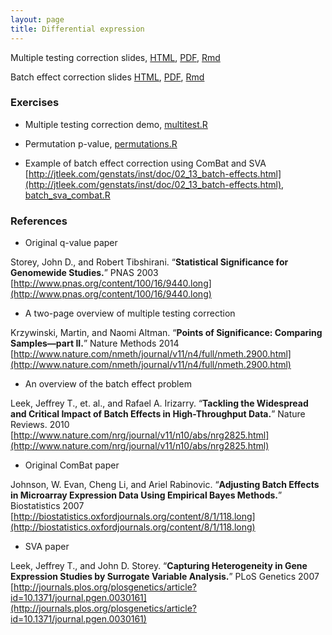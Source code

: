 ```yaml
---
layout: page
title: Differential expression
---
```


Multiple testing correction slides, [HTML](/BIOS567/assets/presentation_diffexpression/multipletesting.html), [PDF](/BIOS567/assets/presentation_diffexpression/multipletesting.pdf), [Rmd](/BIOS567/assets/presentation_diffexpression/multipletesting.Rmd)

Batch effect correction slides [HTML](/BIOS567/assets/presentation_diffexpression/batch.html), [PDF](/BIOS567/assets/presentation_diffexpression/batch.pdf), [Rmd](/BIOS567/assets/presentation_diffexpression/batch.Rmd)

### Exercises

- Multiple testing correction demo, [multitest.R](/BIOS567/assets/presentation_diffexpression/multitest.R)

- Permutation p-value, [permutations.R](/BIOS567/assets/presentation_diffexpression/permutations.R)

- Example of batch effect correction using ComBat and SVA [http://jtleek.com/genstats/inst/doc/02_13_batch-effects.html](http://jtleek.com/genstats/inst/doc/02_13_batch-effects.html), [batch_sva_combat.R](/BIOS567/assets/presentation_diffexpression/batch_sva_combat.R)

### References

- Original q-value paper

Storey, John D., and Robert Tibshirani. “**Statistical Significance for Genomewide Studies.**” PNAS 2003 [http://www.pnas.org/content/100/16/9440.long](http://www.pnas.org/content/100/16/9440.long)

- A two-page overview of multiple testing correction

Krzywinski, Martin, and Naomi Altman. “**Points of Significance: Comparing Samples—part II.**” Nature Methods 2014 [http://www.nature.com/nmeth/journal/v11/n4/full/nmeth.2900.html](http://www.nature.com/nmeth/journal/v11/n4/full/nmeth.2900.html)

- An overview of the batch effect problem

Leek, Jeffrey T., et. al., and Rafael A. Irizarry. “**Tackling the Widespread and Critical Impact of Batch Effects in High-Throughput Data.**” Nature Reviews. 2010 [http://www.nature.com/nrg/journal/v11/n10/abs/nrg2825.html](http://www.nature.com/nrg/journal/v11/n10/abs/nrg2825.html)

- Original ComBat paper

Johnson, W. Evan, Cheng Li, and Ariel Rabinovic. “**Adjusting Batch Effects in Microarray Expression Data Using Empirical Bayes Methods.**” Biostatistics 2007 [http://biostatistics.oxfordjournals.org/content/8/1/118.long](http://biostatistics.oxfordjournals.org/content/8/1/118.long)

- SVA paper

Leek, Jeffrey T., and John D. Storey. “**Capturing Heterogeneity in Gene Expression Studies by Surrogate Variable Analysis.**” PLoS Genetics 2007 [http://journals.plos.org/plosgenetics/article?id=10.1371/journal.pgen.0030161](http://journals.plos.org/plosgenetics/article?id=10.1371/journal.pgen.0030161)



